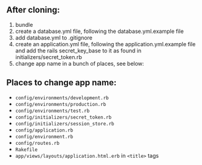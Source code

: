## After cloning:

1. bundle
2. create a database.yml file, following the database.yml.example file
3. add database.yml to .gitignore
4. create an application.yml file, following the application.yml.example file and add
  the rails secret_key_base to it as found in initializers/secret_token.rb
5. change app name in a bunch of places, see below:

## Places to change app name:

- `config/environments/development.rb`
- `config/environments/production.rb`
- `config/environments/test.rb`
- `config/initializers/secret_token.rb`
- `config/initializers/session_store.rb`
- `config/application.rb`
- `config/environment.rb`
- `config/routes.rb`
- `Rakefile`
- `app/views/layouts/application.html.erb` in `<title>` tags
